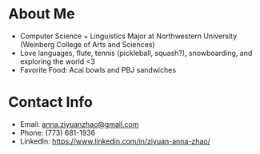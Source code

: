 

<!--
**zzyAnna/zzyAnna** is a ✨ _special_ ✨ repository because its `README.md` (this file) appears on your GitHub profile.

Here are some ideas to get you started:

- 🔭 I’m currently working on ...
- 🌱 I’m currently learning ...
- 👯 I’m looking to collaborate on ...
- 🤔 I’m looking for help with ...
- 💬 Ask me about ...
- 📫 How to reach me: ...
- 😄 Pronouns: ...
- ⚡ Fun fact: ...
-->

# **About Me**
* Computer Science + Linguistics Major at Northwestern University (Weinberg College of Arts and Sciences)
* Love languages, flute, tennis (pickleball, squash?), snowboarding, and exploring the world <3
* Favorite Food: Acai bowls and PBJ sandwiches 

# **Contact Info**
* Email: anna.ziyuanzhao@gmail.com
* Phone: (773) 681-1936
* LinkedIn: https://www.linkedin.com/in/ziyuan-anna-zhao/
